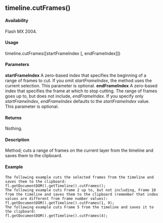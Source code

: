 ## timeline.cutFrames()

#### Availability

Flash MX 2004.

#### Usage

timeline.cutFrames(\[startFrameIndex \[, endFrameIndex\]\])

#### Parameters

**startFrameIndex** A zero-based index that specifies the beginning of a range of frames to cut. If you omit
*startFrameIndex*, the method uses the current selection. This parameter is optional.
**endFrameIndex** A zero-based index that specifies the frame at which to stop cutting. The range of frames goes up to, but does not include, *endFrameIndex*. If you specify only *startFrameIndex*, *endFrameIndex* defaults to the *startFrameIndex* value. This parameter is optional.

#### Returns

Nothing.

#### Description

Method; cuts a range of frames on the current layer from the timeline and saves them to the clipboard.

#### Example

```
The following example cuts the selected frames from the timeline and saves them to the clipboard:
fl.getDocumentDOM().getTimeline().cutFrames();
The following example cuts Frame 2 up to, but not including, Frame 10 from the timeline and saves them to the clipboard (remember that index values are different from frame number values):
fl.getDocumentDOM().getTimeline().cutFrames(1, 9);
The following example cuts Frame 5 from the timeline and saves it to the clipboard:
fl.getDocumentDOM().getTimeline().cutFrames(4);

```